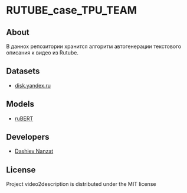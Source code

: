 # RUTUBE_case_TPU_TEAM

## About

В даннох репозитории хранится алгоритм автогенерации текстового описания к видео из Rutube. 

## Datasets

- [disk.yandex.ru](https://disk.yandex.ru/d/P5gKl7T-3nL8lQ)

## Models

- [ruBERT](http://files.deeppavlov.ai/deeppavlov_data/bert/rubert_cased_L-12_H-768_A-12_pt.tar.gz)

## Developers

- [Dashiev Nanzat](https://github.com/nanzat)

## License

Project video2description is distributed under the MIT license
